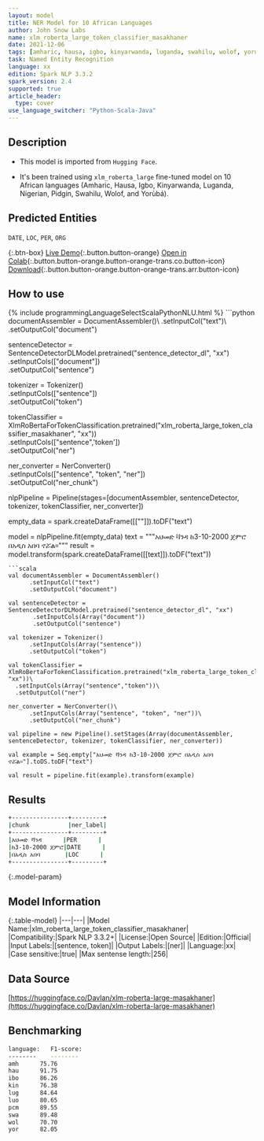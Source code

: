 ```yaml
---
layout: model
title: NER Model for 10 African Languages
author: John Snow Labs
name: xlm_roberta_large_token_classifier_masakhaner
date: 2021-12-06
tags: [amharic, hausa, igbo, kinyarwanda, luganda, swahilu, wolof, yoruba, token_classifier, xlm_roberta, ner, nigerian, pidgin, xx, open_source]
task: Named Entity Recognition
language: xx
edition: Spark NLP 3.3.2
spark_version: 2.4
supported: true
article_header:
  type: cover
use_language_switcher: "Python-Scala-Java"
---
```


## Description

- This model is imported from `Hugging Face`. 

- It's been trained using `xlm_roberta_large` fine-tuned model on 10 African languages (Amharic, Hausa, Igbo, Kinyarwanda, Luganda, Nigerian, Pidgin, Swahilu, Wolof, and Yorùbá).

## Predicted Entities

`DATE`, `LOC`, `PER`, `ORG`

{:.btn-box}
[Live Demo](https://demo.johnsnowlabs.com/public/Ner_masakhaner/){:.button.button-orange}
[Open in Colab](https://colab.research.google.com/github/JohnSnowLabs/spark-nlp-workshop/blob/master/tutorials/streamlit_notebooks/Ner_masakhaner.ipynb){:.button.button-orange.button-orange-trans.co.button-icon}
[Download](https://s3.amazonaws.com/auxdata.johnsnowlabs.com/public/models/xlm_roberta_large_token_classifier_masakhaner_xx_3.3.2_2.4_1638784947143.zip){:.button.button-orange.button-orange-trans.arr.button-icon}

## How to use



<div class="tabs-box" markdown="1">
{% include programmingLanguageSelectScalaPythonNLU.html %}
```python
documentAssembler = DocumentAssembler()\
      .setInputCol("text")\
      .setOutputCol("document")

sentenceDetector = SentenceDetectorDLModel.pretrained("sentence_detector_dl", "xx")\
       .setInputCols(["document"])\
       .setOutputCol("sentence")

tokenizer = Tokenizer()\
      .setInputCols(["sentence"])\
      .setOutputCol("token")

tokenClassifier = XlmRoBertaForTokenClassification.pretrained("xlm_roberta_large_token_classifier_masakhaner", "xx"))\
  .setInputCols(["sentence",'token'])\
  .setOutputCol("ner")

ner_converter = NerConverter()\
      .setInputCols(["sentence", "token", "ner"])\
      .setOutputCol("ner_chunk")
      
nlpPipeline = Pipeline(stages=[documentAssembler, sentenceDetector, tokenizer, tokenClassifier, ner_converter])

empty_data = spark.createDataFrame([[""]]).toDF("text")

model = nlpPipeline.fit(empty_data)
text = """አህመድ ቫንዳ ከ3-10-2000 ጀምሮ በአዲስ አበባ ኖሯል።"""
result = model.transform(spark.createDataFrame([[text]]).toDF("text"))
```
```scala
val documentAssembler = DocumentAssembler()
      .setInputCol("text")
      .setOutputCol("document")

val sentenceDetector = SentenceDetectorDLModel.pretrained("sentence_detector_dl", "xx")
       .setInputCols(Array("document"))
       .setOutputCol("sentence")

val tokenizer = Tokenizer()
      .setInputCols(Array("sentence"))
      .setOutputCol("token")

val tokenClassifier = XlmRoBertaForTokenClassification.pretrained("xlm_roberta_large_token_classifier_masakhaner", "xx"))\
  .setInputCols(Array("sentence","token"))\
  .setOutputCol("ner")

ner_converter = NerConverter()\
      .setInputCols(Array("sentence", "token", "ner"))\
      .setOutputCol("ner_chunk")
      
val pipeline = new Pipeline().setStages(Array(documentAssembler, sentenceDetector, tokenizer, tokenClassifier, ner_converter))

val example = Seq.empty["አህመድ ቫንዳ ከ3-10-2000 ጀምሮ በአዲስ አበባ ኖሯል።"].toDS.toDF("text")

val result = pipeline.fit(example).transform(example)
```
</div>

## Results

```bash
+----------------+---------+
|chunk           |ner_label|
+----------------+---------+
|አህመድ ቫንዳ      |PER      |
|ከ3-10-2000 ጀምሮ|DATE      |
|በአዲስ አበባ       |LOC      |
+----------------+---------+
```

{:.model-param}
## Model Information

{:.table-model}
|---|---|
|Model Name:|xlm_roberta_large_token_classifier_masakhaner|
|Compatibility:|Spark NLP 3.3.2+|
|License:|Open Source|
|Edition:|Official|
|Input Labels:|[sentence, token]|
|Output Labels:|[ner]|
|Language:|xx|
|Case sensitive:|true|
|Max sentense length:|256|

## Data Source

[https://huggingface.co/Davlan/xlm-roberta-large-masakhaner](https://huggingface.co/Davlan/xlm-roberta-large-masakhaner)

## Benchmarking

```bash
language:   F1-score:
--------    --------
amh	     75.76
hau	     91.75
ibo	     86.26
kin	     76.38
lug	     84.64
luo	     80.65
pcm	     89.55
swa	     89.48
wol	     70.70
yor	     82.05
```
